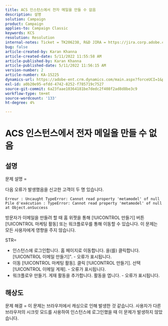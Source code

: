 ```yaml
---
title: ACS 인스턴스에서 전자 메일을 만들 수 없음
description: 설명
solution: Campaign
product: Campaign
applies-to: Campaign Classic
keywords: KCS
resolution: Resolution
internal-notes: Ticket = TK206238, R&D JIRA = https://jira.corp.adobe.com/browse/CAMP-39887
bug: false
article-created-by: Karan Khanna
article-created-date: 5/11/2022 11:55:58 AM
article-published-by: Karan Khanna
article-published-date: 5/11/2022 11:56:15 AM
version-number: 2
article-number: KA-15225
dynamics-url: https://adobe-ent.crm.dynamics.com/main.aspx?forceUCI=1&pagetype=entityrecord&etn=knowledgearticle&id=61b7974e-21d1-ec11-a7b5-00224809c556
exl-id: a0b20e95-efdd-4742-8252-f785719c7527
source-git-commit: 6a23faae10364181be7dedc2f408f2ad8d8be3c9
workflow-type: tm+mt
source-wordcount: '133'
ht-degree: 4%

---
```


# ACS 인스턴스에서 전자 메일을 만들 수 없음

## 설명


문제 설명 =

다음 오류가 발생했음을 신고한 고객이 두 명 있습니다.

```
Erreur : Uncaught TypeError: Cannot read property 'metamodel' of null
Pile d'exécution : TypeError: Cannot read property 'metamodel' of null
at Object.onSuccess
```

방문자가 이메일을 만들려 할 때 홈 위젯을 통해 [!UICONTROL 만들기] 버튼 [!UICONTROL 마케팅 활동] 또는 워크플로우를 통해 이동할 수 있습니다.
이 문제는 모든 사용자에게 영향을 주지 않습니다.



STR=

- 인스턴스에 로그인합니다. 홈 페이지로 이동합니다. 을(를) 클릭합니다.[!UICONTROL 이메일 만들기]&quot;. - 오류가 표시됩니다.
- 이동 [!UICONTROL 마케팅 활동]. 클릭 [!UICONTROL 만들기]. 선택 [!UICONTROL 이메일 게재]. - 오류가 표시됩니다.
- 워크플로우 만들기. 게재 활동을 추가합니다. 활동을 엽니다. - 오류가 표시됩니다.



## 해상도


문제 해결 = 이 문제는 브라우저에서 캐싱으로 인해 발생한 것 같습니다. 사용자가 다른 브라우저의 시크릿 모드를 사용하여 인스턴스에 로그인했을 때 이 문제가 발생하지 않았습니다.
